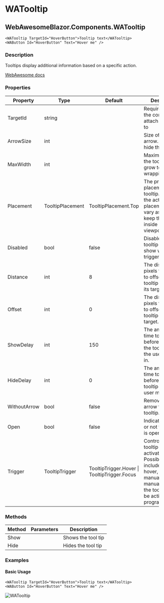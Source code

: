 ﻿# WATooltip
## WebAwesomeBlazor.Components.WATooltip

```HTML+Razor
<WATooltip TargetId="HoverButton">Tooltip text</WATooltip>
<WAButton Id="HoverButton" Text="Hover me" />
```

### Description
Tooltips display additional information based on a specific action.

[WebAwesome docs](https://webawesome.com/docs/component)

### Properties
| Property | Type   | Default | Description                              |
|----------|--------|---------|------------------------------------------|
| TargetId | string |  | Required. ID of the component to attach the tooltip to |
| ArrowSize | int |  | Size of the tooltip arrow. Set to 0 to hide the arrow. |
| MaxWidth | int |  | Maximum width the tooltip can grow to before wrapping. |
| Placement | TooltipPlacement | TooltipPlacement.Top | The preferred placement of the tooltip. Note that the actual placement may vary as needed to keep the tooltip inside of the viewport. |
| Disabled | bool | false | Disables the tooltip so it won't show when triggered. |
| Distance | int | 8 | The distance in pixels from which to offset the tooltip away from its target. |
| Offset | int | 0 | The distance in pixels from which to offset the tooltip along its target. (Skidding) |
| ShowDelay | int | 150 | The amount of time to wait before showing the tooltip when the user mouses in. |
| HideDelay | int | 0 | The amount of time to wait before hiding the tooltip when the user mouses out. |
| WithoutArrow | bool | false | Removes the arrow from the tooltip. |
| Open | bool | false | Indicates whether or not the tooltip is open.  |
| Trigger | TooltipTrigger | TooltipTrigger.Hover \| TooltipTrigger.Focus | Controls how the tooltip is activated. Possible options include click, hover, focus, and manual. When manual is used, the tooltip must be activated programmatically. |



### Methods
| Method      | Parameters       | Description                              |
|-------------|------------------|------------------------------------------|
| Show  |   | Shows the tool tip      |
| Hide |  | Hides the tool tip |

### Examples

#### Basic Usage
```HTML+Razor
<WATooltip TargetId="HoverButton">Tooltip text</WATooltip>
<WAButton Id="HoverButton" Text="Hover me" />
```

![WATooltip](https://github.com/user-attachments/assets/320fe1be-5f6c-4047-b0ec-81829cb97140)